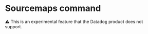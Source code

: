 # Sourcemaps command

⚠️ This is an experimental feature that the Datadog product does not support.
